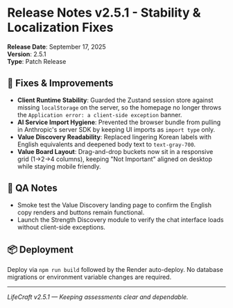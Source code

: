 # Release Notes v2.5.1 - Stability & Localization Fixes

**Release Date**: September 17, 2025  
**Version**: 2.5.1  
**Type**: Patch Release

## 🔧 Fixes & Improvements

- **Client Runtime Stability**: Guarded the Zustand session store against missing `localStorage` on the server, so the homepage no longer throws the `Application error: a client-side exception` banner.
- **AI Service Import Hygiene**: Prevented the browser bundle from pulling in Anthropic's server SDK by keeping UI imports as `import type` only.
- **Value Discovery Readability**: Replaced lingering Korean labels with English equivalents and deepened body text to `text-gray-700`.
- **Value Board Layout**: Drag-and-drop buckets now sit in a responsive grid (1→2→4 columns), keeping "Not Important" aligned on desktop while staying mobile friendly.

## 🧪 QA Notes

- Smoke test the Value Discovery landing page to confirm the English copy renders and buttons remain functional.
- Launch the Strength Discovery module to verify the chat interface loads without client-side exceptions.

## 📦 Deployment

Deploy via `npm run build` followed by the Render auto-deploy. No database migrations or environment variable changes are required.

---
*LifeCraft v2.5.1 — Keeping assessments clear and dependable.*
